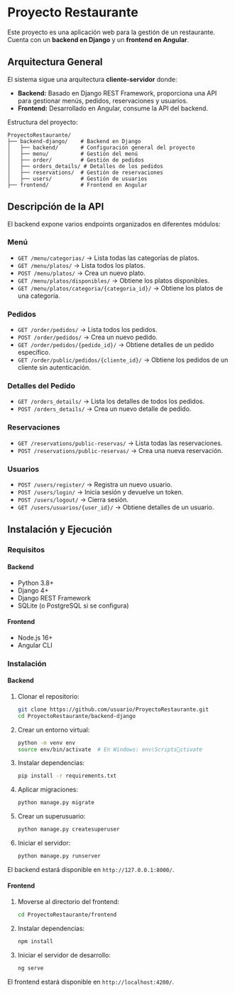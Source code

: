 # Proyecto Restaurante

Este proyecto es una aplicación web para la gestión de un restaurante. Cuenta con un **backend en Django** y un **frontend en Angular**.

## Arquitectura General

El sistema sigue una arquitectura **cliente-servidor** donde:

- **Backend:** Basado en Django REST Framework, proporciona una API para gestionar menús, pedidos, reservaciones y usuarios.
- **Frontend:** Desarrollado en Angular, consume la API del backend.

Estructura del proyecto:
```
ProyectoRestaurante/
├── backend-django/    # Backend en Django
│   ├── backend/       # Configuración general del proyecto
│   ├── menu/          # Gestión del menú
│   ├── order/         # Gestión de pedidos
│   ├── orders_details/ # Detalles de los pedidos
│   ├── reservations/  # Gestión de reservaciones
│   ├── users/         # Gestión de usuarios
├── frontend/          # Frontend en Angular
```

## Descripción de la API

El backend expone varios endpoints organizados en diferentes módulos:

### Menú

- `GET /menu/categorias/` → Lista todas las categorías de platos.
- `GET /menu/platos/` → Lista todos los platos.
- `POST /menu/platos/` → Crea un nuevo plato.
- `GET /menu/platos/disponibles/` → Obtiene los platos disponibles.
- `GET /menu/platos/categoria/{categoria_id}/` → Obtiene los platos de una categoría.

### Pedidos

- `GET /order/pedidos/` → Lista todos los pedidos.
- `POST /order/pedidos/` → Crea un nuevo pedido.
- `GET /order/pedidos/{pedido_id}/` → Obtiene detalles de un pedido específico.
- `GET /order/public/pedidos/{cliente_id}/` → Obtiene los pedidos de un cliente sin autenticación.

### Detalles del Pedido

- `GET /orders_details/` → Lista los detalles de todos los pedidos.
- `POST /orders_details/` → Crea un nuevo detalle de pedido.

### Reservaciones

- `GET /reservations/public-reservas/` → Lista todas las reservaciones.
- `POST /reservations/public-reservas/` → Crea una nueva reservación.

### Usuarios

- `POST /users/register/` → Registra un nuevo usuario.
- `POST /users/login/` → Inicia sesión y devuelve un token.
- `POST /users/logout/` → Cierra sesión.
- `GET /users/usuarios/{user_id}/` → Obtiene detalles de un usuario.

## Instalación y Ejecución

### Requisitos

#### Backend

- Python 3.8+
- Django 4+
- Django REST Framework
- SQLite (o PostgreSQL si se configura)

#### Frontend

- Node.js 16+
- Angular CLI

### Instalación

#### Backend

1. Clonar el repositorio:
   ```bash
   git clone https://github.com/usuario/ProyectoRestaurante.git
   cd ProyectoRestaurante/backend-django
   ```

2. Crear un entorno virtual:
   ```bash
   python -m venv env
   source env/bin/activate  # En Windows: env\Scriptsctivate
   ```

3. Instalar dependencias:
   ```bash
   pip install -r requirements.txt
   ```

4. Aplicar migraciones:
   ```bash
   python manage.py migrate
   ```

5. Crear un superusuario:
   ```bash
   python manage.py createsuperuser
   ```

6. Iniciar el servidor:
   ```bash
   python manage.py runserver
   ```

El backend estará disponible en `http://127.0.0.1:8000/`.

#### Frontend

1. Moverse al directorio del frontend:
   ```bash
   cd ProyectoRestaurante/frontend
   ```

2. Instalar dependencias:
   ```bash
   npm install
   ```

3. Iniciar el servidor de desarrollo:
   ```bash
   ng serve
   ```

El frontend estará disponible en `http://localhost:4200/`.
